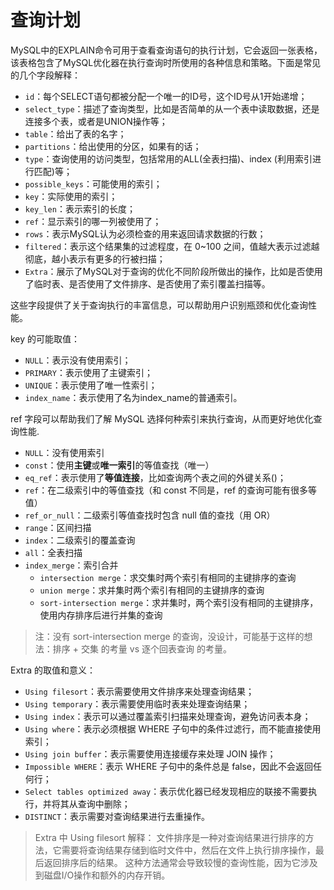 # 查询计划

MySQL中的EXPLAIN命令可用于查看查询语句的执行计划，它会返回一张表格，该表格包含了MySQL优化器在执行查询时所使用的各种信息和策略。下面是常见的几个字段解释：

- `id`：每个SELECT语句都被分配一个唯一的ID号，这个ID号从1开始递增；
- `select_type`：描述了查询类型，比如是否简单的从一个表中读取数据，还是连接多个表，或者是UNION操作等；
- `table`：给出了表的名字；
- `partitions`：给出使用的分区，如果有的话；
- `type`：查询使用的访问类型，包括常用的ALL(全表扫描)、index (利用索引进行匹配)等；
- `possible_keys`：可能使用的索引；
- `key`：实际使用的索引；
- `key_len`：表示索引的长度；
- `ref`：显示索引的哪一列被使用了；
- `rows`：表示MySQL认为必须检查的用来返回请求数据的行数；
- `filtered`：表示这个结果集的过滤程度，在 0~100 之间，值越大表示过滤越彻底，越小表示有更多的行被扫描；
- `Extra`：展示了MySQL对于查询的优化不同阶段所做出的操作，比如是否使用了临时表、是否使用了文件排序、是否使用了索引覆盖扫描等。

这些字段提供了关于查询执行的丰富信息，可以帮助用户识别瓶颈和优化查询性能。

key 的可能取值：

- `NULL`：表示没有使用索引；
- `PRIMARY`：表示使用了主键索引；
- `UNIQUE`：表示使用了唯一性索引；
- `index_name`：表示使用了名为index_name的普通索引。

ref 字段可以帮助我们了解 MySQL 选择何种索引来执行查询，从而更好地优化查询性能.

- `NULL`：没有使用索引
- `const`：使用**主键**或**唯一索引**的等值查找（唯一）
- `eq_ref`：表示使用了**等值连接**，比如查询两个表之间的外键关系()；
- `ref`：在二级索引中的等值查找（和 const 不同是，ref 的查询可能有很多等值）
- `ref_or_null`：二级索引等值查找时包含 null 值的查找（用 OR）
- `range`：区间扫描
- `index`：二级索引的覆盖查询
- `all`：全表扫描
- `index_merge`：索引合并
    - `intersection merge`：求交集时两个索引有相同的主键排序的查询
    - `union merge`：求并集时两个索引有相同的主键排序的查询
    - `sort-intersection merge`：求并集时，两个索引没有相同的主键排序，使用内存排序后进行并集的查询

> 注：没有 sort-intersection merge 的查询，没设计，可能基于这样的想法：排序 + 交集 的考量 vs 逐个回表查询 的考量。

Extra 的取值和意义：

- `Using filesort`：表示需要使用文件排序来处理查询结果；
- `Using temporary`：表示需要使用临时表来处理查询结果；
- `Using index`：表示可以通过覆盖索引扫描来处理查询，避免访问表本身；
- `Using where`：表示必须根据 WHERE 子句中的条件过滤行，而不能直接使用索引；
- `Using join buffer`：表示需要使用连接缓存来处理 JOIN 操作；
- `Impossible WHERE`：表示 WHERE 子句中的条件总是 false，因此不会返回任何行；
- `Select tables optimized away`：表示优化器已经发现相应的联接不需要执行，并将其从查询中删除；
- `DISTINCT`：表示需要对查询结果进行去重操作。

> Extra 中 Using filesort 解释：
> 文件排序是一种对查询结果进行排序的方法，它需要将查询结果存储到临时文件中，然后在文件上执行排序操作，最后返回排序后的结果。
> 这种方法通常会导致较慢的查询性能，因为它涉及到磁盘I/O操作和额外的内存开销。
